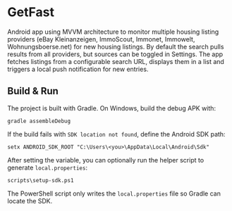 # GetFast

Android app using MVVM architecture to monitor multiple housing listing providers (eBay Kleinanzeigen, ImmoScout, Immonet, Immowelt, Wohnungsboerse.net) for new housing listings. By default the search pulls results from all providers, but sources can be toggled in Settings. The app fetches listings from a configurable search URL, displays them in a list and triggers a local push notification for new entries.

## Build & Run

The project is built with Gradle. On Windows, build the debug APK with:

```
gradle assembleDebug
```

If the build fails with `SDK location not found`, define the Android SDK path:

```
setx ANDROID_SDK_ROOT "C:\Users\<you>\AppData\Local\Android\Sdk"
```

After setting the variable, you can optionally run the helper script to generate `local.properties`:

```
scripts\setup-sdk.ps1
```

The PowerShell script only writes the `local.properties` file so Gradle can locate the SDK.
